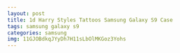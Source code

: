 ```yaml
---
layout: post
title: 1d Harry Styles Tattoos Samsung Galaxy S9 Case
tags: samsung galaxy s9
categories: samsung
img: 11GJOBdkqJYyDh7H11sLbOlMKGoz3Yohs
---
```

